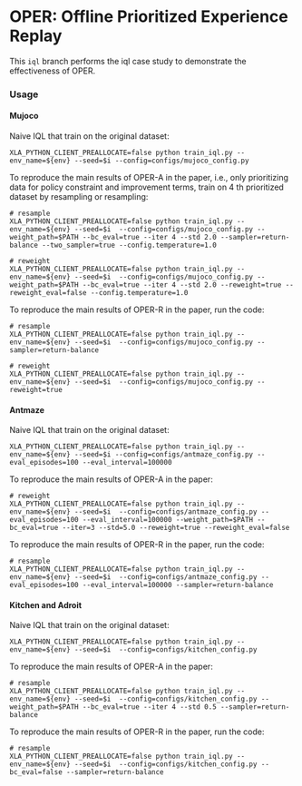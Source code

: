 # OPER: Offline Prioritized Experience Replay

This `iql` branch performs the iql case study to demonstrate the effectiveness of OPER.

### Usage

#### Mujoco
Naive IQL that train on the original dataset:
``` 
XLA_PYTHON_CLIENT_PREALLOCATE=false python train_iql.py --env_name=${env} --seed=$i --config=configs/mujoco_config.py
```

To reproduce the main results of OPER-A in the paper, i.e., only prioritizing data for policy constraint and improvement terms, train on 4 th prioritized dataset by resampling or resampling:
```
# resample
XLA_PYTHON_CLIENT_PREALLOCATE=false python train_iql.py --env_name=${env} --seed=$i  --config=configs/mujoco_config.py --weight_path=$PATH --bc_eval=true --iter 4 --std 2.0 --sampler=return-balance --two_sampler=true --config.temperature=1.0

# reweight
XLA_PYTHON_CLIENT_PREALLOCATE=false python train_iql.py --env_name=${env} --seed=$i  --config=configs/mujoco_config.py --weight_path=$PATH --bc_eval=true --iter 4 --std 2.0 --reweight=true --reweight_eval=false --config.temperature=1.0
```

<!-- To prioritize data for all terms (in the ablation study), run the code:
```
# resample
XLA_PYTHON_CLIENT_PREALLOCATE=false python train_iql.py --env_name=${env} --seed=$i  --config=configs/mujoco_config.py --weight_path=$PATH --bc_eval=true --iter 4 --std 2.0 --sampler=return-balance --reweight=false 

# reweight
XLA_PYTHON_CLIENT_PREALLOCATE=false python train_iql.py --env_name=${env} --seed=$i  --config=configs/mujoco_config.py --weight_path=$PATH --bc_eval=true --iter 4 --std 2.0 --reweight=true
``` -->

To reproduce the main results of OPER-R in the paper, run the code:
```
# resample
XLA_PYTHON_CLIENT_PREALLOCATE=false python train_iql.py --env_name=${env} --seed=$i  --config=configs/mujoco_config.py --sampler=return-balance

# reweight
XLA_PYTHON_CLIENT_PREALLOCATE=false python train_iql.py --env_name=${env} --seed=$i  --config=configs/mujoco_config.py --reweight=true
```

#### Antmaze
Naive IQL that train on the original dataset:
``` 
XLA_PYTHON_CLIENT_PREALLOCATE=false python train_iql.py --env_name=${env} --seed=$i --config=configs/antmaze_config.py --eval_episodes=100 --eval_interval=100000
```

To reproduce the main results of OPER-A in the paper:
```
# reweight
XLA_PYTHON_CLIENT_PREALLOCATE=false python train_iql.py --env_name=${env} --seed=$i  --config=configs/antmaze_config.py --eval_episodes=100 --eval_interval=100000 --weight_path=$PATH --bc_eval=true --iter=3 --std=5.0 --reweight=true --reweight_eval=false
```

To reproduce the main results of OPER-R in the paper, run the code:
```
# resample
XLA_PYTHON_CLIENT_PREALLOCATE=false python train_iql.py --env_name=${env} --seed=$i  --config=configs/antmaze_config.py --eval_episodes=100 --eval_interval=100000 --sampler=return-balance
```

#### Kitchen and Adroit
Naive IQL that train on the original dataset:
``` 
XLA_PYTHON_CLIENT_PREALLOCATE=false python train_iql.py --env_name=${env} --seed=$i  --config=configs/kitchen_config.py
```

To reproduce the main results of OPER-A in the paper:
```
# resample
XLA_PYTHON_CLIENT_PREALLOCATE=false python train_iql.py --env_name=${env} --seed=$i  --config=configs/kitchen_config.py --weight_path=$PATH --bc_eval=true --iter 4 --std 0.5 --sampler=return-balance
```

To reproduce the main results of OPER-R in the paper, run the code:
```
# resample
XLA_PYTHON_CLIENT_PREALLOCATE=false python train_iql.py --env_name=${env} --seed=$i  --config=configs/kitchen_config.py --bc_eval=false --sampler=return-balance
```



